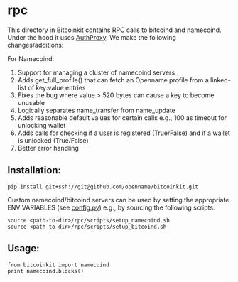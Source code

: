 rpc
=======

This directory in Bitcoinkit contains RPC calls to bitcoind and namecoind. Under the hood it uses [AuthProxy](https://github.com/jgarzik/python-bitcoinrpc). We make the following changes/additions: 

For Namecoind:

  1. Support for managing a cluster of namecoind servers
  2. Adds get_full_profile() that can fetch an Openname profile from a linked-list of key:value entries
  3. Fixes the bug where value > 520 bytes can cause a key to become unusable
  4. Logically separates name_transfer from name_update 
  5. Adds reasonable default values for certain calls e.g., 100 as timeout for unlocking wallet
  6. Adds calls for checking if a user is registered (True/False) and if a wallet is unlocked (True/False)
  7. Better error handling 
  
## Installation:

```
pip install git+ssh://git@github.com/openname/bitcoinkit.git
```

Custom namecoind/bitcoind servers can be used by setting the appropriate ENV VARIABLES (see [config.py](./config.py)) e.g., by sourcing the following scripts:

```
source <path-to-dir>/rpc/scripts/setup_namecoind.sh 
source <path-to-dir>/rpc/scripts/setup_bitcoind.sh
```

## Usage: 

```
from bitcoinkit import namecoind
print namecoind.blocks()
```
